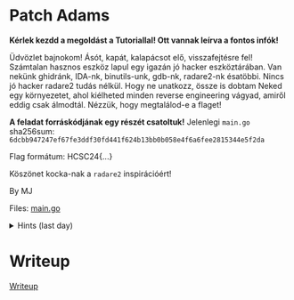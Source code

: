 #  Patch Adams

**Kérlek kezdd a megoldást a Tutoriallal! Ott vannak leírva a fontos infók!**

Üdvözlet bajnokom! Ásót, kapát, kalapácsot elő, visszafejtésre fel! Számtalan hasznos eszköz lapul egy igazán jó hacker eszköztárában. Van nekünk ghidránk, IDA-nk, binutils-unk, gdb-nk, radare2-nk ésatöbbi. Nincs jó hacker radare2 tudás nélkül. Hogy ne unatkozz, össze is dobtam Neked egy környezetet, ahol kiélheted minden reverse engineering vágyad, amiről eddig csak álmodtál. Nézzük, hogy megtalálod-e a flaget!

**A feladat forráskódjának egy részét csatoltuk!** Jelenlegi `main.go` sha256sum: `6dcbb947247ef67fe3ddf30fd441f624b13bb0b058e4f6a6fee2815344e5f2da`

Flag formátum: HCSC24{...}

Köszönet kocka-nak a `radare2` inspirációért!

By MJ

Files: [main.go](files/main.go)

<details>
  <summary>Hints (last day)</summary> 

Nincs valami fv, ami kiolvasná a flaget?

</details>


# Writeup

[Writeup](WRITEUP.md)
